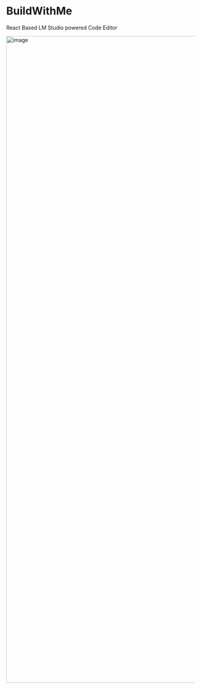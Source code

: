# BuildWithMe
React Based LM Studio powered Code Editor 

<img width="1727" alt="image" src="https://github.com/user-attachments/assets/2e803e74-a657-40c9-9903-954bd05575a6" />

